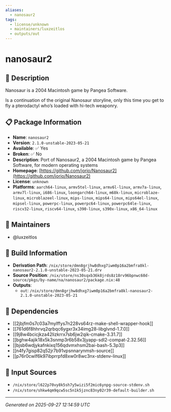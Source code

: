 ```yaml
---
aliases:
  - nanosaur2
tags:
  - license/unknown
  - maintainers/luxzeitlos
  - outputs/out
---
```


# nanosaur2

## 📝 Description

Nanosaur is a 2004 Macintosh game by Pangea Software.

Is a continuation of the original Nanosaur storyline, only this time you get to fly a pterodactyl who’s loaded with hi-tech weaponry.


## 📋 Package Information

- **Name**: `nanosaur2`
- **Version**: `2.1.0-unstable-2023-05-21`
- **Available**: ✅ Yes
- **Broken**: ✅ No
- **Description**: Port of Nanosaur2, a 2004 Macintosh game by Pangea Software, for modern operating systems
- **Homepage**: [https://github.com/jorio/Nanosaur2](https://github.com/jorio/Nanosaur2)
- **License**: `unknown`
- **Platforms**: `aarch64-linux`, `armv5tel-linux`, `armv6l-linux`, `armv7a-linux`, `armv7l-linux`, `i686-linux`, `loongarch64-linux`, `m68k-linux`, `microblaze-linux`, `microblazeel-linux`, `mips-linux`, `mips64-linux`, `mips64el-linux`, `mipsel-linux`, `powerpc-linux`, `powerpc64-linux`, `powerpc64le-linux`, `riscv32-linux`, `riscv64-linux`, `s390-linux`, `s390x-linux`, `x86_64-linux`
## 👥 Maintainers

- @luxzeitlos


## 🔧 Build Information

- **Derivation Path**: `/nix/store/dmn8grjhw8dhxg7iwm0p16a2bmfra8kl-nanosaur2-2.1.0-unstable-2023-05-21.drv`
- **Source Position**: `/nix/store/ns30sqxb36k8jrds8z18rv96bpnwc60d-source/pkgs/by-name/na/nanosaur2/package.nix:48`
- **Outputs**:
  - `out`:  `/nix/store/dmn8grjhw8dhxg7iwm0p16a2bmfra8kl-nanosaur2-2.1.0-unstable-2023-05-21`

## 🔗 Dependencies

- [[2jbjfm0s7c03a7mylffys7n228vs64rz-make-shell-wrapper-hook]]
- [[761d6f8hhrvq2qrbqc6ygxr3x34img28-libglvnd-1.7.0]]
- [[9j8w4bcicjkza42lizkrrx7sb6jw2qik-cmake-3.31.7]]
- [[bghw4ajik18x5k3snmp3r6b58x3jyapp-sdl2-compat-2.32.56]]
- [[bjsb6wdjykafnkixq156qdvmxhsm2bai-bash-5.3p3]]
- [[n4fy7gisp82q52jr7b91vpsnnarynmsh-source]]
- [[p76r0cwlf6k97ibprrpfd8xw0r8wc3nx-stdenv-linux]]

## 📁 Input Sources

- `/nix/store/l622p70vy8k5sh7y5wizi5f2mic6ynpg-source-stdenv.sh`
- `/nix/store/shkw4qm9qcw5sc5n1k5jznc83ny02r39-default-builder.sh`

---
*Generated on 2025-09-27 12:14:59 UTC*
